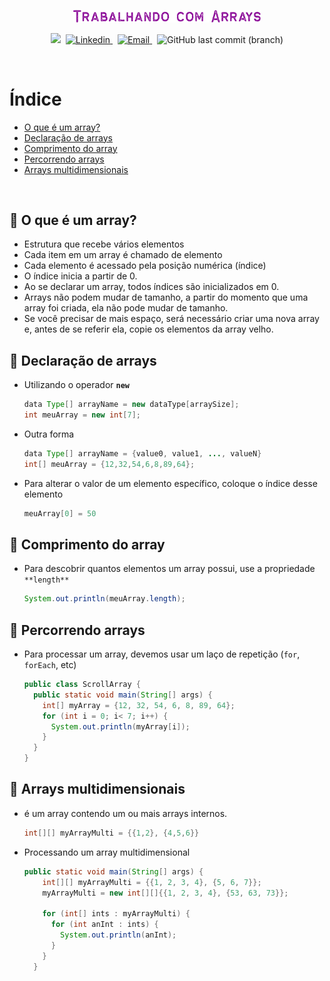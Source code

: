 <p align="center">
  <img src="../.github/arrays.png" width=300 alt="Trabalhando com Arrays" /> 
</p>

<p align="center">
  <img src="https://img.shields.io/badge/author-Nadia%20Ligia-890596?style=plastic">&nbsp;

  <a href="https://www.linkedin.com/in/nlnadialigia/">
  <img alt="Linkedin" src="https://img.shields.io/badge/-Linkedin -890596?style=plastic&logo=Linkedin&logoColor=white&link=https://www.linkedin.com/in/nlnadialigia/" />
  </a>&nbsp;
  <a href="mailto:nlnadialigia@gmail.com">
    <img alt="Email" src="https://img.shields.io/badge/-Email-890596?style=plastic&logo=Gmail&logoColor=white&link=mailto:nlnadialigia@gmail.com" />
  </a>&nbsp;
  <img alt="GitHub last commit (branch)" src="https://img.shields.io/github/last-commit/nlnadialigia/desenvolvimento-basico-java/arrays?color=890596&style=plastic">
</p>

<br>

# Índice

- [O que é um array?](#📌-o-que-é-um-array)
- [Declaração de arrays](#📌-declaração-de-arrays)
- [Comprimento do array](#📌-comprimento-do-array)
- [Percorrendo arrays](#📌-percorrendo-arrays)
- [Arrays multidimensionais](#📌-arrays-multidimensionais)

<br>

## 📌 O que é um array?

- Estrutura que recebe vários elementos
- Cada item em um array é chamado de elemento
- Cada elemento é acessado pela posição numérica (índice)
- O índice inicia a partir de 0.
- Ao se declarar um array, todos índices são inicializados em 0.
- Arrays não podem mudar de tamanho, a partir do momento que uma array foi criada, ela não pode mudar de tamanho.
- Se você precisar de mais espaço, será necessário criar uma nova array e, antes de se referir ela, copie os elementos da array velho.

## 📌 Declaração de arrays

- Utilizando o operador **`new`**

  ```java
  data Type[] arrayName = new dataType[arraySize];
  int meuArray = new int[7];
  ```

- Outra forma

  ```java
  data Type[] arrayName = {value0, value1, ..., valueN}
  int[] meuArray = {12,32,54,6,8,89,64};
  ```

- Para alterar o valor de um elemento específico, coloque o índice desse elemento

  ```java
  meuArray[0] = 50
  ```

## 📌 Comprimento do array

- Para descobrir quantos elementos um array possui, use a propriedade `**length**`

  ```java
  System.out.println(meuArray.length);
  ```

## 📌 Percorrendo arrays

- Para processar um array, devemos usar um laço de repetição (`for`, `forEach`, etc)

  ```java
  public class ScrollArray {
    public static void main(String[] args) {
      int[] myArray = {12, 32, 54, 6, 8, 89, 64};
      for (int i = 0; i< 7; i++) {
        System.out.println(myArray[i]);
      }
    }
  }
  ```

## 📌 Arrays multidimensionais

- é um array contendo um ou mais arrays internos.

  ```java
  int[][] myArrayMulti = {{1,2}, {4,5,6}}
  ```

- Processando um array multidimensional

  ```java
  public static void main(String[] args) {
      int[][] myArrayMulti = {{1, 2, 3, 4}, {5, 6, 7}};
      myArrayMulti = new int[][]{{1, 2, 3, 4}, {53, 63, 73}};

      for (int[] ints : myArrayMulti) {
        for (int anInt : ints) {
          System.out.println(anInt);
        }
      }
    }
  ```
